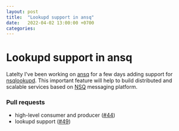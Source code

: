 ```yaml
---
layout: post
title:  "Lookupd support in ansq"
date:   2022-04-02 13:00:00 +0700
categories:
---
```


# Lookupd support in ansq

Latelty I've been working on [ansq](https://github.com/list-family/ansq) for a few days adding support for [nsqlookupd](https://nsq.io/components/nsqlookupd.html). This important feature will help to build distributed and scalable services based on [NSQ](https://nsq.io) messaging platform.

### Pull requests

- high-level consumer and producer ([#44](https://github.com/list-family/ansq/pull/44))
- lookupd support ([#49](https://github.com/list-family/ansq/pull/49))
